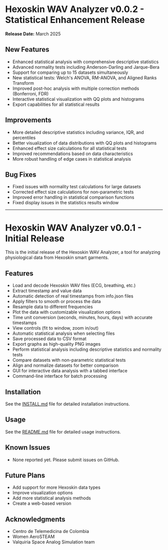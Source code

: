 # Hexoskin WAV Analyzer v0.0.2 - Statistical Enhancement Release

**Release Date:** March 2025

## New Features

- Enhanced statistical analysis with comprehensive descriptive statistics
- Advanced normality tests including Anderson-Darling and Jarque-Bera
- Support for comparing up to 15 datasets simultaneously
- New statistical tests: Welch's ANOVA, RM-ANOVA, and Aligned Ranks Transform
- Improved post-hoc analysis with multiple correction methods (Bonferroni, FDR)
- Interactive statistical visualization with QQ plots and histograms
- Export capabilities for all statistical results

## Improvements

- More detailed descriptive statistics including variance, IQR, and percentiles
- Better visualization of data distributions with QQ plots and histograms
- Enhanced effect size calculations for all statistical tests
- Improved recommendations based on data characteristics
- More robust handling of edge cases in statistical analysis

## Bug Fixes

- Fixed issues with normality test calculations for large datasets
- Corrected effect size calculations for non-parametric tests
- Improved error handling in statistical comparison functions
- Fixed display issues in the statistics results window

---

# Hexoskin WAV Analyzer v0.0.1 - Initial Release

This is the initial release of the Hexoskin WAV Analyzer, a tool for analyzing physiological data from Hexoskin smart garments.

## Features

- Load and decode Hexoskin WAV files (ECG, breathing, etc.)
- Extract timestamp and value data
- Automatic detection of real timestamps from info.json files
- Apply filters to smooth or process the data
- Resample data to different frequencies
- Plot the data with customizable visualization options
- Time unit conversion (seconds, minutes, hours, days) with accurate timestamps
- View controls (fit to window, zoom in/out)
- Automatic statistical analysis when selecting files
- Save processed data to CSV format
- Export graphs as high-quality PNG images
- Perform statistical analysis including descriptive statistics and normality tests
- Compare datasets with non-parametric statistical tests
- Align and normalize datasets for better comparison
- GUI for interactive data analysis with a tabbed interface
- Command-line interface for batch processing

## Installation

See the [INSTALL.md](INSTALL.md) file for detailed installation instructions.

## Usage

See the [README.md](README.md) file for detailed usage instructions.

## Known Issues

- None reported yet. Please submit issues on GitHub.

## Future Plans

- Add support for more Hexoskin data types
- Improve visualization options
- Add more statistical analysis methods
- Create a web-based version

## Acknowledgments

- Centro de Telemedicina de Colombia
- Women AeroSTEAM
- Valquiria Space Analog Simulation team 
